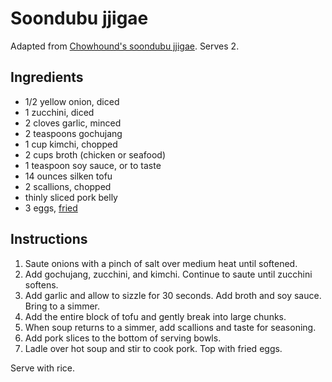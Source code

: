 # Soondubu jjigae

Adapted from [Chowhound's soondubu jjigae](http://www.chowhound.com/recipes/kimchi-soft-tofu-stew-soondubu-jjigae-29506). Serves 2.

## Ingredients

- 1/2 yellow onion, diced
- 1 zucchini, diced
- 2 cloves garlic, minced
- 2 teaspoons gochujang
- 1 cup kimchi, chopped
- 2 cups broth (chicken or seafood)
- 1 teaspoon soy sauce, or to taste
- 14 ounces silken tofu
- 2 scallions, chopped
- thinly sliced pork belly
- 3 eggs, [fried](fried-eggs.md)

## Instructions

1. Saute onions with a pinch of salt over medium heat until softened.
2. Add gochujang, zucchini, and kimchi. Continue to saute until zucchini softens.
3. Add garlic and allow to sizzle for 30 seconds. Add broth and soy sauce. Bring to a simmer.
4. Add the entire block of tofu and gently break into large chunks.
5. When soup returns to a simmer, add scallions and taste for seasoning.
6. Add pork slices to the bottom of serving bowls.
7. Ladle over hot soup and stir to cook pork. Top with fried eggs.

Serve with rice.
